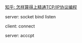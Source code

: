 
[知乎: 怎样算得上精通TCP/IP协议编程](http://www.zhihu.com/question/20795067)

server:
	socket
	bind
	listen

client:
	connect

server:
	acccpt